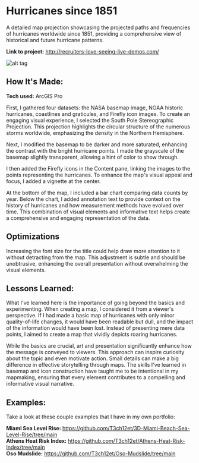 # Hurricanes since 1851
A detailed map projection showcasing the projected paths and frequencies of hurricanes worldwide since 1851, providing a comprehensive view of historical and future hurricane patterns.

**Link to project:** http://recruiters-love-seeing-live-demos.com/

![alt tag](http://placecorgi.com/1200/650)

## How It's Made:

**Tech used:** ArcGIS Pro

First, I gathered four datasets: the NASA basemap image, NOAA historic hurricanes, coastlines and graticules, and Firefly icon images. To create an engaging visual experience, I selected the South Pole Stereographic Projection. This projection highlights the circular structure of the numerous storms worldwide, emphasizing the density in the Northern Hemisphere.

Next, I modified the basemap to be darker and more saturated, enhancing the contrast with the bright hurricane points. I made the grayscale of the basemap slightly transparent, allowing a hint of color to show through.

I then added the Firefly icons in the Content pane, linking the images to the points representing the hurricanes. To enhance the map's visual appeal and focus, I added a vignette at the center.

At the bottom of the map, I included a bar chart comparing data counts by year. Below the chart, I added annotation text to provide context on the history of hurricanes and how measurement methods have evolved over time. This combination of visual elements and informative text helps create a comprehensive and engaging representation of the data.

## Optimizations

Increasing the font size for the title could help draw more attention to it without detracting from the map. This adjustment is subtle and should be unobtrusive, enhancing the overall presentation without overwhelming the visual elements.

## Lessons Learned:

What I've learned here is the importance of going beyond the basics and experimenting. When creating a map, I considered it from a viewer's perspective. If I had made a basic map of hurricanes with only minor quality-of-life changes, it would have been readable but dull, and the impact of the information would have been lost. Instead of presenting mere data points, I aimed to create a map that vividly depicts roaring hurricanes.

While the basics are crucial, art and presentation significantly enhance how the message is conveyed to viewers. This approach can inspire curiosity about the topic and even motivate action. Small details can make a big difference in effective storytelling through maps. The skills I've learned in basemap and icon construction have taught me to be intentional in my mapmaking, ensuring that every element contributes to a compelling and informative visual narrative.

## Examples:
Take a look at these couple examples that I have in my own portfolio:

**Miami Sea Level Rise:** https://github.com/T3ch12et/3D-Miami-Beach-Sea-Level-Rise/tree/main <br>
**Athens Heat Risk Index:** https://github.com/T3ch12et/Athens-Heat-Risk-Index/tree/main <br>
**Oso Mudslide:** https://github.com/T3ch12et/Oso-Mudslide/tree/main
